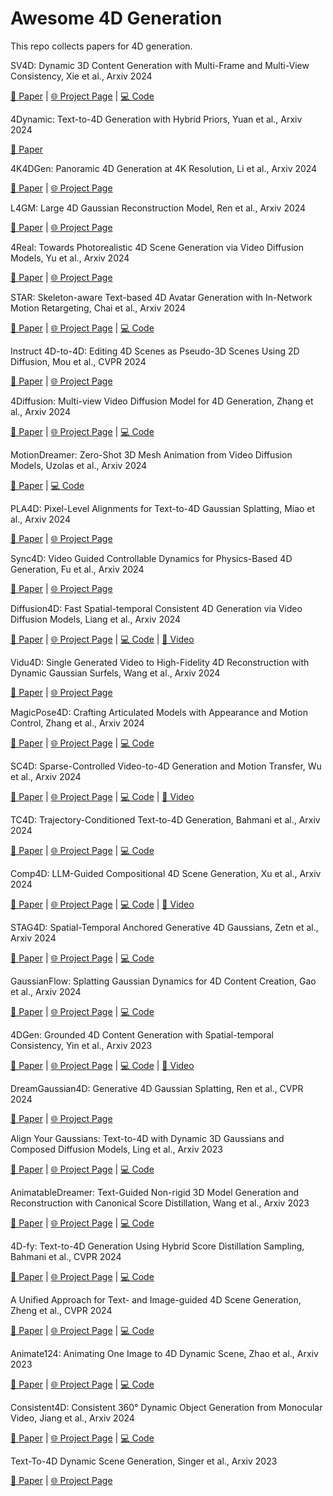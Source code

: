 # Awesome 4D Generation
This repo collects papers for 4D generation.

SV4D: Dynamic 3D Content Generation with Multi-Frame and Multi-View Consistency, Xie et al., Arxiv 2024

[📄 Paper](https://arxiv.org/pdf/2407.17470) | [🌐 Project Page](https://sv4d.github.io/) | [💻 Code](https://github.com/Stability-AI/generative-models)

4Dynamic: Text-to-4D Generation with Hybrid Priors, Yuan et al., Arxiv 2024

[📄 Paper](https://arxiv.org/abs/2407.12684)

4K4DGen: Panoramic 4D Generation at 4K Resolution, Li et al., Arxiv 2024

[📄 Paper](https://arxiv.org/abs/2406.13527) | [🌐 Project Page](https://4k4dgen.github.io/)

L4GM: Large 4D Gaussian Reconstruction Model, Ren et al., Arxiv 2024

[📄 Paper](https://arxiv.org/abs/2406.10324) | [🌐 Project Page](https://research.nvidia.com/labs/toronto-ai/l4gm/)

4Real: Towards Photorealistic 4D Scene Generation via Video Diffusion Models, Yu et al., Arxiv 2024

[📄 Paper](https://arxiv.org/abs/2406.07472) | [🌐 Project Page](https://snap-research.github.io/4Real/)

STAR: Skeleton-aware Text-based 4D Avatar Generation with In-Network Motion Retargeting, Chai et al., Arxiv 2024

[📄 Paper](https://arxiv.org/abs/2406.04629) | [🌐 Project Page](https://star-avatar.github.io/) | [💻 Code](https://github.com/czh-98/STAR)

Instruct 4D-to-4D: Editing 4D Scenes as Pseudo-3D Scenes Using 2D Diffusion, Mou et al., CVPR 2024

[📄 Paper](https://arxiv.org/abs/2406.09402) | [🌐 Project Page](https://immortalco.github.io/Instruct-4D-to-4D/)

4Diffusion: Multi-view Video Diffusion Model for 4D Generation, Zhang et al., Arxiv 2024

[📄 Paper](https://arxiv.org/pdf/2405.20674) | [🌐 Project Page](https://aejion.github.io/4diffusion) | [💻 Code](https://github.com/aejion/4Diffusion) 

MotionDreamer: Zero-Shot 3D Mesh Animation from Video Diffusion Models, Uzolas et al., Arxiv 2024

[📄 Paper](https://arxiv.org/pdf/2405.20155) | [💻 Code](https://github.com/lukasuz/MotionDreamer)

PLA4D: Pixel-Level Alignments for Text-to-4D Gaussian Splatting, Miao et al., Arxiv 2024

[📄 Paper](https://arxiv.org/pdf/2405.19957) | [🌐 Project Page](https://github.com/MiaoQiaowei/PLA4D.github.io)

Sync4D: Video Guided Controllable Dynamics for Physics-Based 4D Generation, Fu et al., Arxiv 2024

[📄 Paper](https://arxiv.org/abs/2405.16849) | [🌐 Project Page](https://sync4dphys.github.io/)

Diffusion4D: Fast Spatial-temporal Consistent 4D Generation via Video Diffusion Models, Liang et al., Arxiv 2024

[📄 Paper](https://arxiv.org/abs/2405.16645) | [🌐 Project Page](https://vita-group.github.io/Diffusion4D/) | [💻 Code](https://github.com/VITA-Group/Diffusion4D) | [🎥 Video](https://www.youtube.com/watch?v=XJT-cMt_xVo)

Vidu4D: Single Generated Video to High-Fidelity 4D Reconstruction with Dynamic Gaussian Surfels, Wang et al., Arxiv 2024

[📄 Paper](https://arxiv.org/abs/2405.16822) | [🌐 Project Page](https://vidu4d-dgs.github.io/)

MagicPose4D: Crafting Articulated Models with Appearance and Motion Control, Zhang et al., Arxiv 2024

[📄 Paper](https://arxiv.org/pdf/2405.14017) | [🌐 Project Page](https://boese0601.github.io/magicpose4d/) | [💻 Code](https://github.com/haoz19/MagicPose4D) 

SC4D: Sparse-Controlled Video-to-4D Generation and Motion Transfer, Wu et al., Arxiv 2024

[📄 Paper](https://arxiv.org/abs/2404.03736) | [🌐 Project Page](https://sc4d.github.io/) | [💻 Code](https://github.com/JarrentWu1031/SC4D) | [🎥 Video](https://www.youtube.com/watch?v=SkpTEuX4B5c)

TC4D: Trajectory-Conditioned Text-to-4D Generation, Bahmani et al., Arxiv 2024

[📄 Paper](https://arxiv.org/pdf/2403.17920) | [🌐 Project Page](https://sherwinbahmani.github.io/tc4d) | [💻 Code](https://github.com/sherwinbahmani/tc4d)

Comp4D: LLM-Guided Compositional 4D Scene Generation, Xu et al., Arxiv 2024

[📄 Paper](https://arxiv.org/abs/2403.16993) | [🌐 Project Page](https://vita-group.github.io/Comp4D/) | [💻 Code](https://github.com/VITA-Group/Comp4D) | [🎥 Video](https://www.youtube.com/watch?v=9q8SV1Xf_Xw)

STAG4D: Spatial-Temporal Anchored Generative 4D Gaussians, Zetn et al., Arxiv 2024

[📄 Paper](https://arxiv.org/pdf/2403.14939.pdf) | [🌐 Project Page](https://nju-3dv.github.io/projects/STAG4D/) | [💻 Code](https://github.com/zeng-yifei/STAG4D) 

GaussianFlow: Splatting Gaussian Dynamics for 4D Content Creation, Gao et al., Arxiv 2024

[📄 Paper](https://arxiv.org/abs/2403.12365) | [🌐 Project Page](https://zerg-overmind.github.io/GaussianFlow.github.io/) | [💻 Code](https://github.com/Zerg-Overmind/GaussianFlow)

4DGen: Grounded 4D Content Generation with Spatial-temporal Consistency, Yin et al., Arxiv 2023

[📄 Paper](https://arxiv.org/pdf/2312.17225) | [🌐 Project Page](https://vita-group.github.io/4DGen/) | [💻 Code](https://github.com/VITA-Group/4DGen) | [🎥 Video](https://www.youtube.com/watch?v=-bXyBKdpQ1o)

DreamGaussian4D: Generative 4D Gaussian Splatting, Ren et al., CVPR 2024

[📄 Paper](https://arxiv.org/pdf/2312.13763) | [🌐 Project Page](https://jiawei-ren.github.io/projects/dreamgaussian4d/)

Align Your Gaussians: Text-to-4D with Dynamic 3D Gaussians and Composed Diffusion Models, Ling et al., Arxiv 2023

[📄 Paper](https://arxiv.org/pdf/2312.03795) | [🌐 Project Page](https://animatabledreamer.github.io/) | [💻 Code](https://github.com/AnimatableDreamer/AnimatableDreamer)

AnimatableDreamer: Text-Guided Non-rigid 3D Model Generation and Reconstruction with Canonical Score Distillation, Wang et al., Arxiv 2023

[📄 Paper](https://arxiv.org/pdf/2312.03795) | [🌐 Project Page](https://animatabledreamer.github.io/) | [💻 Code](https://github.com/AnimatableDreamer/AnimatableDreamer)


4D-fy: Text-to-4D Generation Using Hybrid Score Distillation Sampling, Bahmani et al., CVPR 2024

[📄 Paper](https://arxiv.org/pdf/2311.17984) | [🌐 Project Page](https://research.nvidia.com/labs/nxp/dream-in-4d/) | [💻 Code](https://github.com/sherwinbahmani/4dfy)

A Unified Approach for Text- and Image-guided 4D Scene Generation, Zheng et al., CVPR 2024

[📄 Paper](https://arxiv.org/pdf/2311.17984) | [🌐 Project Page](https://sherwinbahmani.github.io/4dfy) | [💻 Code](https://github.com/NVlabs/dream-in-4d)


Animate124: Animating One Image to 4D Dynamic Scene, Zhao et al., Arxiv 2023

[📄 Paper](https://arxiv.org/pdf/2311.14603) | [🌐 Project Page](https://animate124.github.io/) | [💻 Code](https://github.com/HeliosZhao/Animate124)

Consistent4D: Consistent 360° Dynamic Object Generation from Monocular Video, Jiang et al., Arxiv 2024

[📄 Paper](https://arxiv.org/pdf/2311.02848) | [🌐 Project Page](https://consistent4d.github.io/) | [💻 Code](https://github.com/yanqinJiang/Consistent4D)

Text-To-4D Dynamic Scene Generation, Singer et al., Arxiv 2023

[📄 Paper](https://arxiv.org/pdf/2301.11280) | [🌐 Project Page](https://make-a-video3d.github.io)


